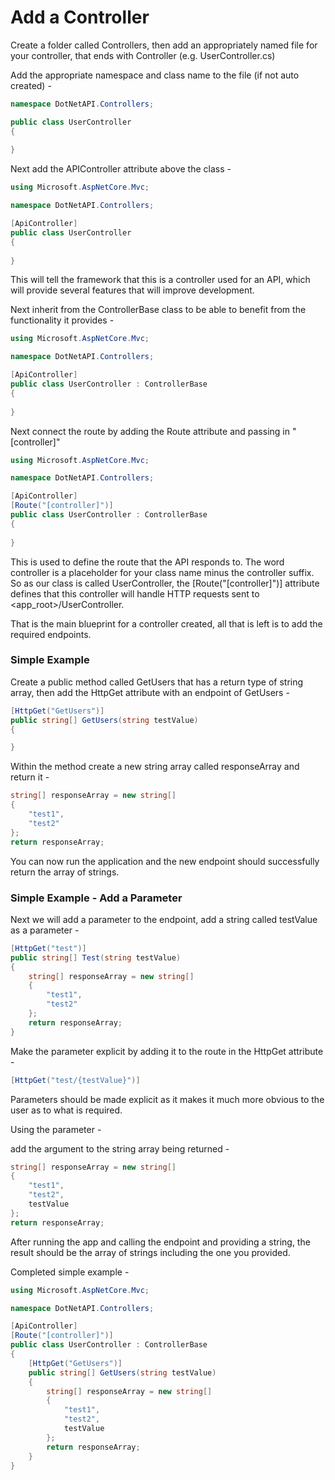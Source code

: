 # Add a Controller

Create a folder called Controllers, then add an appropriately named file for your controller, that 
ends with Controller (e.g. UserController.cs)

Add the appropriate namespace and class name to the file (if not auto created) -

```C#
namespace DotNetAPI.Controllers;

public class UserController
{
    
}
```

Next add the APIController attribute above the class -

```C#
using Microsoft.AspNetCore.Mvc;

namespace DotNetAPI.Controllers;

[ApiController]
public class UserController
{
    
}
```

This will tell the framework that this is a controller used for an API, which will provide several
features that will improve development.

Next inherit from the ControllerBase class to be able to benefit from the functionality it provides -

```C#
using Microsoft.AspNetCore.Mvc;

namespace DotNetAPI.Controllers;

[ApiController]
public class UserController : ControllerBase
{
    
}
```

Next connect the route by adding the Route attribute and passing in "[controller]"

```C#
using Microsoft.AspNetCore.Mvc;

namespace DotNetAPI.Controllers;

[ApiController]
[Route("[controller]")]
public class UserController : ControllerBase
{
    
}
```

This is used to define the route that the API responds to. The word controller is a placeholder for your
class name minus the controller suffix. So as our class is called UserController, the
[Route("[controller]")] attribute defines that this controller will handle HTTP
requests sent to <app_root>/UserController.

That is the main blueprint for a controller created, all that is left is to add the required endpoints.

### Simple Example

Create a public method called GetUsers that has a return type of string array, then add the HttpGet attribute
with an endpoint of GetUsers -

```C#
[HttpGet("GetUsers")]
public string[] GetUsers(string testValue)
{

}
```

Within the method create a new string array called responseArray and return it -

```C#
string[] responseArray = new string[]
{
    "test1",
    "test2"
};
return responseArray;
```

You can now run the application and the new endpoint should successfully return the array of strings.

### Simple Example - Add a Parameter

Next we will add a parameter to the endpoint, add a string called testValue as a parameter -

```C#
[HttpGet("test")]
public string[] Test(string testValue)
{
    string[] responseArray = new string[]
    {
        "test1",
        "test2"
    };
    return responseArray;
}
```

Make the parameter explicit by adding it to the route in the HttpGet attribute -

```C#
[HttpGet("test/{testValue}")]
```

Parameters should be made explicit as it makes it much more obvious to the user as to what is required.

Using the parameter -

add the argument to the string array being returned -

```C#
string[] responseArray = new string[]
{
    "test1",
    "test2",
    testValue
};
return responseArray;
```

After running the app and calling the endpoint and providing a string, the result should be the array of strings
including the one you provided.

Completed simple example -

```C#
using Microsoft.AspNetCore.Mvc;

namespace DotNetAPI.Controllers;

[ApiController]
[Route("[controller]")]
public class UserController : ControllerBase
{
    [HttpGet("GetUsers")]
    public string[] GetUsers(string testValue)
    {
        string[] responseArray = new string[]
        {
            "test1",
            "test2",
            testValue
        };
        return responseArray;
    }
}
```